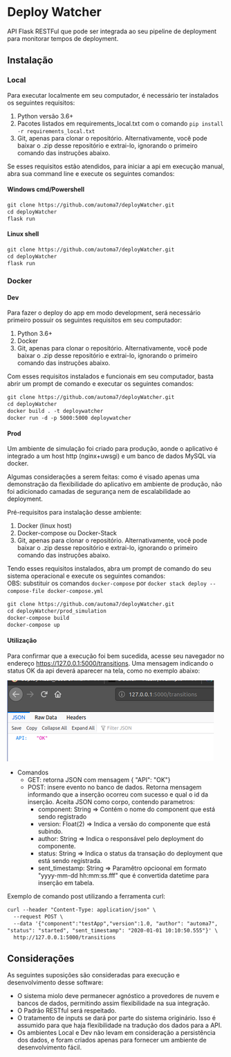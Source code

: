 # Deploy Watcher

API Flask RESTFul que pode ser integrada ao seu pipeline de deployment para monitorar tempos de deployment.

## Instalação

### Local
Para executar localmente em seu computador, é necessário ter instalados os seguintes requisitos:
1. Python versão 3.6+ 
2. Pacotes listados em requirements_local.txt com o comando `pip install -r requirements_local.txt`
3. Git, apenas para clonar o repositório. Alternativamente, você pode baixar o .zip desse repositório e extrai-lo, 
ignorando o primeiro comando das instruções abaixo.

Se esses requisitos estão atendidos, para iniciar a api em execução manual, abra sua command line e execute os seguintes 
comandos:
#### Windows cmd/Powershell
    git clone https://github.com/automa7/deployWatcher.git
    cd deployWatcher
    flask run
    
#### Linux shell
    git clone https://github.com/automa7/deployWatcher.git 
    cd deployWatcher
    flask run

### Docker
#### Dev
Para fazer o deploy do app em modo development, será necessário primeiro possuir os seguintes requisitos em seu 
computador:
1. Python 3.6+
2. Docker
3. Git, apenas para clonar o repositório. Alternativamente, você pode baixar o .zip desse repositório e extrai-lo, 
ignorando o primeiro comando das instruções abaixo.

Com esses requisitos instalados e funcionais em seu computador, basta abrir um prompt de comando e executar os seguintes
comandos:

    git clone https://github.com/automa7/deployWatcher.git 
    cd deployWatcher
    docker build . -t deploywatcher
    docker run -d -p 5000:5000 deploywatcher

#### Prod
Um ambiente de simulação foi criado para produção, aonde o aplicativo é integrado a um host http (nginx+uwsgi) e um 
banco de dados MySQL via docker. 

Algumas considerações a serem feitas: como é visado apenas uma demonstração da flexibilidade do aplicativo em ambiente 
de produção, não foi adicionado camadas de segurança nem de escalabilidade ao deployment.

Pré-requisitos para instalação desse ambiente:
1. Docker (linux host)
2. Docker-compose ou Docker-Stack
3. Git, apenas para clonar o repositório. Alternativamente, você pode baixar o .zip desse repositório e extrai-lo, 
ignorando o primeiro comando das instruções abaixo.

Tendo esses requisitos instalados, abra um prompt de comando do seu sistema operacional e execute os seguintes comandos:  
OBS: substituir os comandos `docker-compose` por `docker stack deploy --compose-file docker-compose.yml`

    git clone https://github.com/automa7/deployWatcher.git 
    cd deployWatcher/prod_simulation
    docker-compose build
    docker-compose up

#### Utilização
Para confirmar que a execução foi bem sucedida, acesse seu navegador no endereço https://127.0.0.1:5000/transitions. Uma 
mensagem indicando o status OK da api deverá aparecer na tela, como no exemplo abaixo:

![](assets/img_api_ok.png)

* Comandos
    * GET: retorna JSON com mensagem { "API": "OK"}
    * POST: insere evento no banco de dados. Retorna mensagem informando que a inserção ocorreu com sucesso e qual o id 
    da inserção. Aceita JSON como corpo, contendo parametros:
        * component: String => Contém o nome do component que está sendo registrado
        * version: Float(2) => Indica a versão do componente que está subindo.
        * author: String => Indica o responsável pelo deployment do componente.
        * status: String => Indica o status da transação do deployment que está sendo registrada.
        * sent_timestamp: String => Paramêtro opcioonal em formato "yyyy-mm-dd hh:mm:ss.fff" que é convertida datetime 
        para inserção em tabela.
        
Exemplo de comando post utilizando a ferramenta curl:  

    curl --header "Content-Type: application/json" \
      --request POST \
      --data '{"component":"testApp","version":1.0, "author": "automa7", "status": "started", "sent_timestamp": "2020-01-01 10:10:50.555"}' \
      http://127.0.0.1:5000/transitions

## Considerações
As seguintes suposições são consideradas para execução e desenvolvimento desse software:
* O sistema miolo deve permanecer agnóstico a provedores de nuvem e bancos de dados, permitindo assim flexibilidade na 
sua integração.
* O Padrão RESTful será respeitado.
* O tratamento de inputs se dará por parte do sistema originário. Isso é assumido para que haja flexibilidade na 
tradução dos dados para a API.
* Os ambientes Local e Dev não levam em consideração a persistência dos dados, e foram criados apenas para fornecer um 
ambiente de desenvolvimento fácil.

